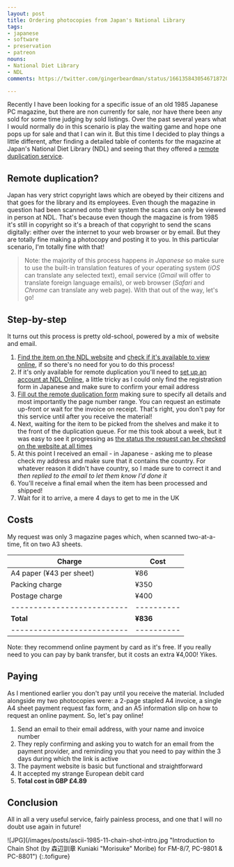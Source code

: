 ```yaml
---
layout: post
title: Ordering photocopies from Japan's National Library
tags:
- japanese
- software
- preservation
- patreon
nouns:
- National Diet Library
- NDL
comments: https://twitter.com/gingerbeardman/status/1661358430546718720

---
```


Recently I have been looking for a specific issue of an old 1985 Japanese PC magazine, but there are non currently for sale, nor have there been any sold for some time judging by sold listings. Over the past several years what I would normally do in this scenario is play the waiting game and hope one pops up for sale and that I can win it. But this time I decided to play things a little different, after finding a detailed table of contents for the magazine at Japan's National Diet Library (NDL) and seeing that they offered a [remote duplication service](https://www.ndl.go.jp/en/copy/remote/overseas.html).

## Remote duplication?

Japan has very strict copyright laws which are obeyed by their citizens and that goes for the library and its employees. Even though the magazine in question had been scanned onto their system the scans can only be viewed in person at NDL. That's because even though the magazine is from 1985 it's still in copyright so it's a breach of that copyright to send the scans digitally: either over the internet to your web browser or by email. But they are totally fine making a photocopy and posting it to you. In this particular scenario, I'm totally fine with that! 

> Note: the majority of this process happens *in Japanese* so make sure to use the built-in translation features of your operating system (*iOS* can translate any selected text), email service (*Gmail* will offer to translate foreign language emails), or web browser (*Safari* and *Chrome* can translate any web page). With that out of the way, let's go!

## Step-by-step

It turns out this process is pretty old-school, powered by a mix of website and email.

1. [Find the item on the NDL website](https://iss.ndl.go.jp) and [check if it's available to view online](https://dl.ndl.go.jp), if so there's no need for you to do this process!
2. If it's only available for remote duplication you'll need to [set up an account at NDL Online](https://ndlonline.ndl.go.jp/#!/userreg), a little tricky as I could only find the registration form in Japanese and make sure to confirm your email address
3. [Fill out the remote duplication form](https://ndlonline.ndl.go.jp/static/en/help-6a/index.html?lang=en#menu6a-4) making sure to specify all details and most importantly the page number range. You can request an estimate up-front or wait for the invoice on receipt. That's right, you don't pay for this service until after you receive the material!
4. Next, waiting for the item to be picked from the shelves and make it to the front of the duplication queue. For me this took about a week, but it was easy to see it progressing as [the status the request can be checked on the website at all times](https://ndlonline.ndl.go.jp/#!/status)
5. At this point I received an email - in Japanese - asking me to please check my address and make sure that it contains the country. For whatever reason it didn't have country, so I made sure to correct it and *then replied to the email to let them know I'd done it*
6. You'll receive a final email when the item has been processed and shipped!
7. Wait for it to arrive, a mere 4 days to get to me in the UK 

## Costs

My request was only 3 magazine pages which, when scanned two-at-a-time, fit on two A3 sheets. 

| Charge                   | Cost     |
|--------------------------|----------|
| A4 paper (¥43 per sheet) | ¥86      |
| Packing charge           | ¥350     |
| Postage charge           | ¥400     |
|--------------------------|----------|
| **Total**                | **¥836** |
|--------------------------|----------|

Note: they recommend online payment by card as it's free. If you really need to you can pay by bank transfer, but it costs an extra ¥4,000! Yikes.

## Paying

As I mentioned earlier you don't pay until you receive the material. Included alongside my two photocopies were: a 2-page stapled A4 invoice, a single A4 sheet payment request fax form, and an A5 information slip on how to request an online payment. So, let's pay online!

1. Send an email to their email address, with your name and invoice number
2. They reply confirming and asking you to watch for an email from the payment provider, and reminding you that you need to pay within the 3 days during which the link is active
3. The payment website is basic but functional and straightforward
4. It accepted my strange European debit card
5. **Total cost in GBP £4.89**

## Conclusion

All in all a very useful service, fairly painless process, and one that I will no doubt use again in future!

![JPG](/images/posts/ascii-1985-11-chain-shot-intro.jpg "Introduction to Chain Shot (by 森辺訓章 Kuniaki "Morisuke" Moribe) for FM-8/7, PC-9801 & PC-8801")
{:.tofigure}
